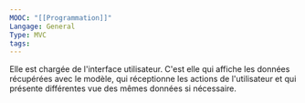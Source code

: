 ```yaml
---
MOOC: "[[Programmation]]"
Langage: General
Type: MVC
tags:
---
```

Elle est chargée de l'interface utilisateur. C'est elle qui affiche les données récupérées avec le modèle, qui réceptionne les actions de l'utilisateur et qui présente différentes vue des mêmes données si nécessaire.